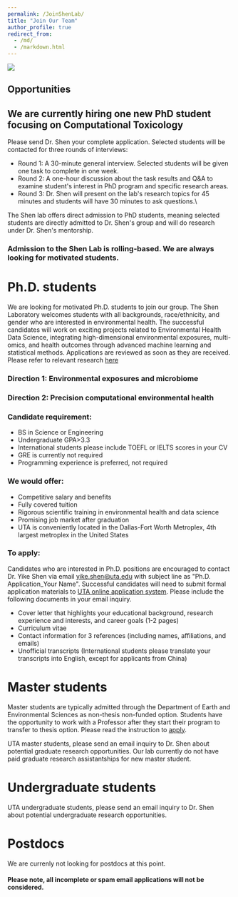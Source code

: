 ```yaml
---
permalink: /JoinShenLab/
title: "Join Our Team"
author_profile: true
redirect_from: 
  - /md/
  - /markdown.html
---
```


![](ShenLabLogo.png) 

## Opportunities

## We are currently hiring one new PhD student focusing on Computational Toxicology
Please send Dr. Shen your complete application. Selected students will be contacted for three rounds of interviews:
- Round 1: A 30-minute general interview. Selected students will be given one task to complete in one week. 
- Round 2: A one-hour discussion about the task results and Q&A to examine student's interest in PhD program and specific research areas. 
- Round 3: Dr. Shen will present on the lab's research topics for 45 minutes and students will have 30 minutes to ask questions.\

The Shen lab offers direct admission to PhD students, meaning selected students are directly admitted to Dr. Shen's group and will do research under Dr. Shen's mentorship. 

### Admission to the Shen Lab is rolling-based. We are always looking for motivated students. 

# Ph.D. students

We are looking for motivated Ph.D. students to join our group. The Shen Laboratory welcomes students with all backgrounds, race/ethnicity, and gender who are interested in environmental health. The successful candidates will work on exciting projects related to Environmental Health Data Science, integrating high-dimensional environmental exposures, multi-omics, and health outcomes through advanced machine learning and statistical methods. Applications are reviewed as soon as they are received. \
Please refer to relevant research [here](https://yikeshen.github.io//research/)

### Direction 1: Environmental exposures and microbiome
### Direction 2: Precision computational environmental health


### Candidate requirement: 
* BS in Science or Engineering
* Undergraduate GPA>3.3
* International students please include TOEFL or IELTS scores in your CV
* GRE is currently not required
* Programming experience is preferred, not required

### We would offer:
* Competitive salary and benefits
* Fully covered tuition
* Rigorous scientific training in environmental health and data science
* Promising job market after graduation
* UTA is conveniently located in the Dallas-Fort Worth Metroplex, 4th largest metroplex in the United States

### To apply: 
Candidates who are interested in Ph.D. positions are encouraged to contact Dr. Yike Shen via email [yike.shen@uta.edu]() with subject line as "Ph.D. Application_Your Name". Successful candidates will need to submit formal application materials to [UTA online application system](https://www.uta.edu/admissions/apply/graduate). Please include the following documents in your email inquiry. 
* Cover letter that highlights your educational background, research experience and interests, and career goals (1-2 pages)
* Curriculum vitae
* Contact information for 3 references (including names, affiliations, and emails)
* Unofficial transcripts (International students please translate your transcripts into English, except for applicants from China)


# Master students
Master students are typically admitted through the Department of Earth and Environmental Sciences as non-thesis non-funded option. Students have the opportunity to work with a Professor after they start their program to transfer to thesis option. 
Please read the instruction to [apply](http://catalog.uta.edu/science/earth/graduate/#masterstext).

UTA master students, please send an email inquiry to Dr. Shen about potential graduate research opportunities. Our lab currently do not have paid graduate research assistantships for new master student. 

# Undergraduate students
UTA undergraduate students, please send an email inquiry to Dr. Shen about potential undergraduate research opportunities. 

# Postdocs
We are currenly not looking for postdocs at this point. 

#### Please note, all incomplete or spam email applications will not be considered. 
